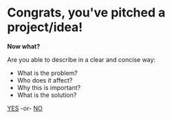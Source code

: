 # Congrats, you've pitched a project/idea!

**Now what?**

Are you able to describe in a clear and concise way:

* What is the problem?
* Who does it affect?
* Why this is important?
* What is the solution?

[YES](setup.html) -or- [NO](discovery-phase.html)
